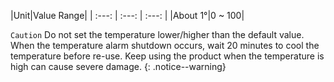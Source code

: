 
|Unit|Value Range|
| :---: | :---: | :---: |
|About 1&deg;|0 ~ 100|

`Caution` Do not set the temperature lower/higher than the default value. When the temperature alarm shutdown occurs, wait 20 minutes to cool the temperature before re-use. Keep using the product when the temperature is high can cause severe damage.
{: .notice--warning}
